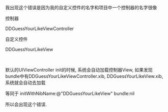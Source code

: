 <div id="home">

<div id="main">

<div id="mainContent">

<div>

<div id="post_detail">

<div id="topics">

<div>

<div>

</div>

<div>

<div>

我出现这个错误是因为我的自定义控件的名字和项目中一个控制器的名字很像

控制器

DDGuessYourLikeViewController

自定义控件

DDGuessYourLikeView

 

默认的UIViewController init的时候, 系统会自动加载控制器View,
如果发现bundle中有DDGuessYourLikeViewController.xib, DDGuessYourLikeView.xib,
系统就会自动去加载

等同于 initWithNibName:@"DDGuessYourLikeView" bundle:nil

所以会出现这个错误.

</div>

</div>

</div>

</div>

</div>

</div>

</div>

</div>

</div>
